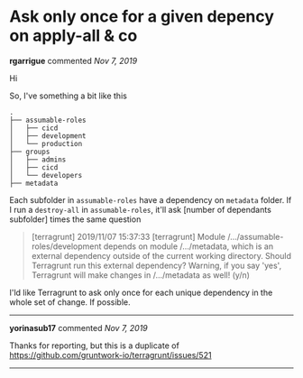 # Ask only once for a given depency on apply-all & co

**rgarrigue** commented *Nov 7, 2019*

Hi

So, I've something a bit like this

```
.
├── assumable-roles
│   ├── cicd
│   ├── development
│   └── production
├── groups
│   ├── admins
│   ├── cicd
│   └── developers
├── metadata
```

Each subfolder in `assumable-roles` have a dependency on `metadata` folder. If I run a `destroy-all` in `assumable-roles`, it'll ask [number of dependants subfolder] times the same question

> [terragrunt] 2019/11/07 15:37:33 [terragrunt]  Module /.../assumable-roles/development depends on module /.../metadata, which is an external dependency outside of the current working directory. Should Terragrunt run this external dependency? Warning, if you say 'yes', Terragrunt will make changes in /.../metadata as well! (y/n) 

I'ld like Terragrunt to ask only once for each unique dependency in the whole set of change. If possible.
<br />
***


**yorinasub17** commented *Nov 7, 2019*

Thanks for reporting, but this is a duplicate of https://github.com/gruntwork-io/terragrunt/issues/521
***

